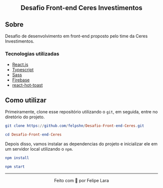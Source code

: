 <h2 align="center">
  Desafio Front-end Ceres Investimentos
</h2>

## Sobre

Desafio de desenvolvimento em front-end proposto pelo time da Ceres Investimentos.

### Tecnologias utilizadas

- [React.js](https://reactjs.org/)
- [Typescript](https://www.typescriptlang.org/)
- [Sass](https://sass-lang.com/)
- [Firebase](https://firebase.google.com/?hl=en)
- [react-hot-toast](https://react-hot-toast.com/)

## Como utilizar

Primeiramente, clone esse repositório utilizando o `git`, em seguida, entre no diretório do projeto.

```elm
git clone https://github.com/felpshn/Desafio-Front-end-Ceres.git

cd Desafio-Front-end-Ceres
```

Depois disso, vamos instalar as dependencias do projeto e inicializar ele em um servidor local utilizando o `npm`.

```elm
npm install

npm start
```

---

<p align="center">
  Feito com 💜 por Felipe Lara
</p>